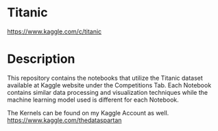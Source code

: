 # Titanic
https://www.kaggle.com/c/titanic

# Description
This repository contains the notebooks that utilize the Titanic dataset available at Kaggle website under the Competitions Tab. 
Each Notebook contains similar data processing and visualization techniques while the machine learning model used is different for each Notebook.

The Kernels can be found on my Kaggle Account as well. https://www.kaggle.com/thedataspartan
